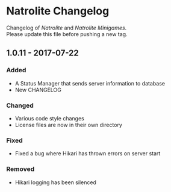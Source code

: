 # Natrolite Changelog
Changelog of _Natrolite_ and _Natrolite Minigames_.  
Please update this file before pushing a new tag.

## 1.0.11 - 2017-07-22

### Added

- A Status Manager that sends server information to database
- New CHANGELOG

### Changed

- Various code style changes
- License files are now in their own directory

### Fixed 

- Fixed a bug where Hikari has thrown errors on server start

### Removed

- Hikari logging has been silenced

